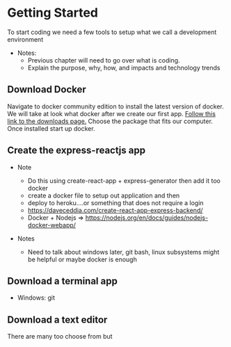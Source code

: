 


# Getting Started
To start coding we need a few tools to setup what we call a development environment 
* Notes:
    * Previous chapter will need to go over what is coding. 
    * Explain the purpose, why, how, and impacts and technology trends



## Download Docker
Navigate to docker community edition to install the latest version of docker. We will take at look what docker after we create our first app. [Follow this link to the downloads page.](https://www.docker.com/community-edition) Choose the package that fits our computer. Once installed start up docker.

## Create the express-reactjs app

* Note
    * Do this using create-react-app + express-generator then add it too docker
    * create a docker file to setup out application and then
    * deploy to heroku....or something that does not require a login
    * https://daveceddia.com/create-react-app-express-backend/
    * Docker + Nodejs => https://nodejs.org/en/docs/guides/nodejs-docker-webapp/
    
* Notes
    * Need to talk about windows later, git bash, linux subsystems might be helpful or maybe docker is enough
    
    
## Download a terminal app

* Windows: git

## Download a text editor
There are many too choose from but






